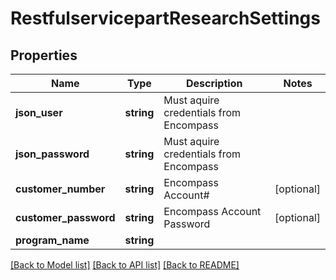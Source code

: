 # RestfulservicepartResearchSettings

## Properties
Name | Type | Description | Notes
------------ | ------------- | ------------- | -------------
**json_user** | **string** | Must aquire credentials from Encompass | 
**json_password** | **string** | Must aquire credentials from Encompass | 
**customer_number** | **string** | Encompass Account# | [optional] 
**customer_password** | **string** | Encompass Account Password | [optional] 
**program_name** | **string** |  | 

[[Back to Model list]](../../README.md#documentation-for-models) [[Back to API list]](../../README.md#documentation-for-api-endpoints) [[Back to README]](../../README.md)

